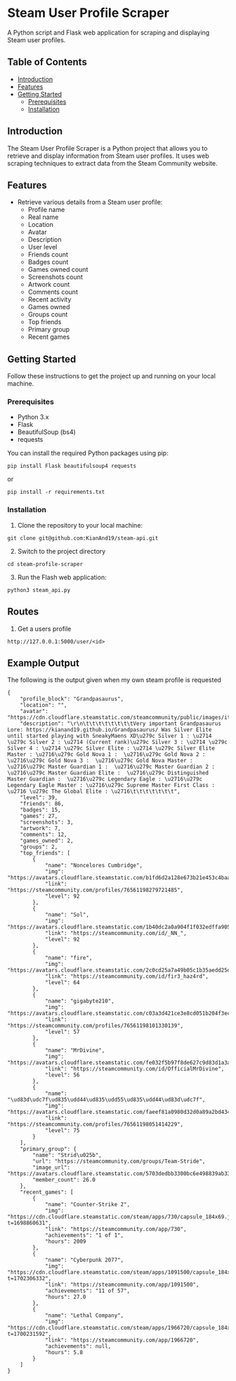 # Steam User Profile Scraper

A Python script and Flask web application for scraping and displaying Steam user profiles.

## Table of Contents

- [Introduction](#introduction)
- [Features](#features)
- [Getting Started](#getting-started)
  - [Prerequisites](#prerequisites)
  - [Installation](#installation)
<!-- - [Usage](#usage)
- [Development](#development)
- [Deployment](#deployment)
- [Contributing](#contributing)
- [License](#license) -->

## Introduction

The Steam User Profile Scraper is a Python project that allows you to retrieve and display information from Steam user profiles. It uses web scraping techniques to extract data from the Steam Community website.

## Features

- Retrieve various details from a Steam user profile:
  - Profile name
  - Real name
  - Location
  - Avatar
  - Description
  - User level
  - Friends count
  - Badges count
  - Games owned count
  - Screenshots count
  - Artwork count
  - Comments count
  - Recent activity
  - Games owned
  - Groups count
  - Top friends
  - Primary group
  - Recent games

## Getting Started

Follow these instructions to get the project up and running on your local machine.

### Prerequisites

- Python 3.x
- Flask
- BeautifulSoup (bs4)
- requests

You can install the required Python packages using pip:

`pip install Flask beautifulsoup4 requests`

or

`pip install -r requirements.txt`


### Installation

1. Clone the repository to your local machine:

`git clone git@github.com:KianAnd19/steam-api.git`

2. Switch to the project directory

`cd steam-profile-scraper`

3. Run the Flash web application:

`python3 steam_api.py`

## Routes

1. Get a users profile

`http://127.0.0.1:5000/user/<id>`


## Example Output
The following is the output given when my own steam profile is requested
```
{
    "profile_block": "Grandpasaurus",
    "location": "",
    "avatar": "https://cdn.cloudflare.steamstatic.com/steamcommunity/public/images/items/1098340/71f42ec23a7f80c365f0c3900a6e61bdc78733d7.png",
    "description": "\r\n\t\t\t\t\t\t\t\tVery important Grandpasaurus Lore: https://kianand19.github.io/Grandpasaurus/ Was Silver Elite until started playing with SneakyMaens XD\u279c Silver 1 : \u2714 \u279c Silver 2 : \u2714 (Current rank)\u279c Silver 3 : \u2714 \u279c Silver 4 : \u2714 \u279c Silver Elite : \u2714 \u279c Silver Elite Master : \u2716\u279c Gold Nova 1 :  \u2716\u279c Gold Nova 2 : \u2716\u279c Gold Nova 3 :  \u2716\u279c Gold Nova Master :  \u2716\u279c Master Guardian 1 :  \u2716\u279c Master Guardian 2 : \u2716\u279c Master Guardian Elite :  \u2716\u279c Distinguished Master Guardian :  \u2716\u279c Legendary Eagle : \u2716\u279c Legendary Eagle Master : \u2716\u279c Supreme Master First Class : \u2716 \u279c The Global Elite : \u2716\t\t\t\t\t\t\t",
    "level": 39,
    "friends": 86,
    "badges": 15,
    "games": 27,
    "screenshots": 3,
    "artwork": 7,
    "comments": 12,
    "games_owned": 2,
    "groups": 2,
    "top_friends": [
        {
            "name": "Noncelores Cumbridge",
            "img": "https://avatars.cloudflare.steamstatic.com/b1fd6d2a128e673b21e453c4baa528c863650394_medium.jpg",
            "link": "https://steamcommunity.com/profiles/76561198279721485",
            "level": 92
        },
        {
            "name": "Sol",
            "img": "https://avatars.cloudflare.steamstatic.com/1b40dc2a0a904f1f032edffa90595f5115e2dc1b_medium.jpg",
            "link": "https://steamcommunity.com/id/_NN_",
            "level": 92
        },
        {
            "name": "fire",
            "img": "https://avatars.cloudflare.steamstatic.com/2c0cd25a7a49b05c1b35aedd25d2e663489634a3_medium.jpg",
            "link": "https://steamcommunity.com/id/fir3_haz4rd",
            "level": 64
        },
        {
            "name": "gigabyte210",
            "img": "https://avatars.cloudflare.steamstatic.com/c03a3d421ce3e8cd051b204f3ec05de695781bfd_medium.jpg",
            "link": "https://steamcommunity.com/profiles/76561198101330139",
            "level": 57
        },
        {
            "name": "MrDivine",
            "img": "https://avatars.cloudflare.steamstatic.com/fe032f5b97f8de627c9d83d1a3a0572d601917d9_medium.jpg",
            "link": "https://steamcommunity.com/id/OfficialMrDivine",
            "level": 56
        },
        {
            "name": "\ud83d\udc7f\ud835\udd44\ud835\udd55\ud835\udd44\ud83d\udc7f",
            "img": "https://avatars.cloudflare.steamstatic.com/faeef81a0980d32d0a89a2bd434a0ea6bade3c3a_medium.jpg",
            "link": "https://steamcommunity.com/profiles/76561198051414229",
            "level": 75
        }
    ],
    "primary_group": {
        "name": "Strid\u025b",
        "url": "https://steamcommunity.com/groups/Team-Stride",
        "image_url": "https://avatars.cloudflare.steamstatic.com/5703dedbb3300bc6e498839ab338fba58df43d90_medium.jpg",
        "member_count": 26.0
    },
    "recent_games": [
        {
            "name": "Counter-Strike 2",
            "img": "https://cdn.cloudflare.steamstatic.com/steam/apps/730/capsule_184x69.jpg?t=1698860631",
            "link": "https://steamcommunity.com/app/730",
            "achievements": "1 of 1",
            "hours": 2009
        },
        {
            "name": "Cyberpunk 2077",
            "img": "https://cdn.cloudflare.steamstatic.com/steam/apps/1091500/capsule_184x69.jpg?t=1702306332",
            "link": "https://steamcommunity.com/app/1091500",
            "achievements": "11 of 57",
            "hours": 27.0
        },
        {
            "name": "Lethal Company",
            "img": "https://cdn.cloudflare.steamstatic.com/steam/apps/1966720/capsule_184x69.jpg?t=1700231592",
            "link": "https://steamcommunity.com/app/1966720",
            "achievements": null,
            "hours": 5.8
        }
    ]
}
```
